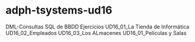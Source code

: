 # adph-tsystems-ud16
DML-Consultas SQL de BBDD
Ejercicios
UD16_01_La Tienda de Informática
UD16_02_Empleados
UD16_03_Los ALmacenes
UD16_01_Películas y Salas
